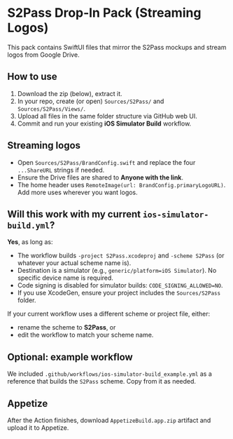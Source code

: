# S2Pass Drop‑In Pack (Streaming Logos)

This pack contains SwiftUI files that mirror the S2Pass mockups and stream logos from Google Drive.

## How to use
1. Download the zip (below), extract it.
2. In your repo, create (or open) `Sources/S2Pass/` and `Sources/S2Pass/Views/`.
3. Upload all files in the same folder structure via GitHub web UI.
4. Commit and run your existing **iOS Simulator Build** workflow.

## Streaming logos
- Open `Sources/S2Pass/BrandConfig.swift` and replace the four `...ShareURL` strings if needed.
- Ensure the Drive files are shared to **Anyone with the link**.
- The home header uses `RemoteImage(url: BrandConfig.primaryLogoURL)`. Add more uses wherever you want logos.

## Will this work with my current `ios-simulator-build.yml`?
**Yes**, as long as:
- The workflow builds `-project S2Pass.xcodeproj` and `-scheme S2Pass` (or whatever your actual scheme name is).
- Destination is a simulator (e.g., `generic/platform=iOS Simulator`). No specific device name is required.
- Code signing is disabled for simulator builds: `CODE_SIGNING_ALLOWED=NO`.
- If you use XcodeGen, ensure your project includes the `Sources/S2Pass` folder.

If your current workflow uses a different scheme or project file, either:
- rename the scheme to **S2Pass**, or
- edit the workflow to match your scheme name.

## Optional: example workflow
We included `.github/workflows/ios-simulator-build_example.yml` as a reference that builds the `S2Pass` scheme. Copy from it as needed.

## Appetize
After the Action finishes, download `AppetizeBuild.app.zip` artifact and upload it to Appetize.

